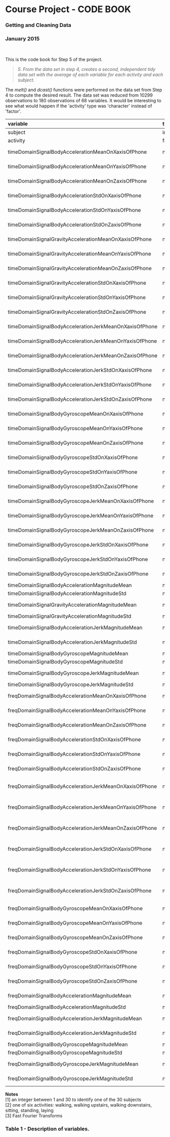 # Course Project - CODE BOOK
### Getting and Cleaning Data
### January 2015

<br>

This is the code book for Step 5 of the project.

> *5. From the data set in step 4, creates a second, independent tidy data set with the average of each variable for each activity and each subject.*

The *melt()* and *dcast()* functions were performed on the data set from Step 4 to compute the desired result.  The data set was reduced from 10299 observations to 180 observations of 68 variables.  It would be interesting to see what would happen if the 'activity' type was 'character' instead of 'factor'.


|variable                                                                  |type                         |description                                                                           |
|:-------------------------------------------------------------------------|:----------------------------|:-------------------------------------------------------------------------------------|
|subject                                                                   |integer                      |identifier of the subject who performed the activity [1]                              |
|activity                                                                  |factor                    |activity of daily living performed [2]                                                |
|timeDomainSignalBodyAccelerationMeanOnXaxisOfPhone                        |numeric                      |mean of timeDomainSignalBodyAccelerationMeanOnXaxisOfPhone                            |
|timeDomainSignalBodyAccelerationMeanOnYaxisOfPhone                        |numeric                      |mean of timeDomainSignalBodyAccelerationMeanOnYaxisOfPhone                            |
|timeDomainSignalBodyAccelerationMeanOnZaxisOfPhone                        |numeric                      |mean of timeDomainSignalBodyAccelerationMeanOnZaxisOfPhone                            |
|timeDomainSignalBodyAccelerationStdOnXaxisOfPhone                         |numeric                      |mean of timeDomainSignalBodyAccelerationStdOnXaxisOfPhone                             |
|timeDomainSignalBodyAccelerationStdOnYaxisOfPhone                         |numeric                      |mean of timeDomainSignalBodyAccelerationStdOnYaxisOfPhone                             |
|timeDomainSignalBodyAccelerationStdOnZaxisOfPhone                         |numeric                      |mean of timeDomainSignalBodyAccelerationStdOnZaxisOfPhone                             |
|timeDomainSignalGravityAccelerationMeanOnXaxisOfPhone                     |numeric                      |mean of timeDomainSignalGravityAccelerationMeanOnXaxisOfPhone                         |
|timeDomainSignalGravityAccelerationMeanOnYaxisOfPhone                     |numeric                      |mean of timeDomainSignalGravityAccelerationMeanOnYaxisOfPhone                         |
|timeDomainSignalGravityAccelerationMeanOnZaxisOfPhone                     |numeric                      |mean of timeDomainSignalGravityAccelerationMeanOnZaxisOfPhone                         |
|timeDomainSignalGravityAccelerationStdOnXaxisOfPhone                      |numeric                      |mean of timeDomainSignalGravityAccelerationStdOnXaxisOfPhone                          |
|timeDomainSignalGravityAccelerationStdOnYaxisOfPhone                      |numeric                      |mean of timeDomainSignalGravityAccelerationStdOnYaxisOfPhone                          |
|timeDomainSignalGravityAccelerationStdOnZaxisOfPhone                      |numeric                      |mean of timeDomainSignalGravityAccelerationStdOnZaxisOfPhone                          |
|timeDomainSignalBodyAccelerationJerkMeanOnXaxisOfPhone                    |numeric                      |mean of timeDomainSignalBodyAccelerationJerkMeanOnXaxisOfPhone                        |
|timeDomainSignalBodyAccelerationJerkMeanOnYaxisOfPhone                    |numeric                      |mean of timeDomainSignalBodyAccelerationJerkMeanOnYaxisOfPhone                        |
|timeDomainSignalBodyAccelerationJerkMeanOnZaxisOfPhone                    |numeric                      |mean of timeDomainSignalBodyAccelerationJerkMeanOnZaxisOfPhone                        |
|timeDomainSignalBodyAccelerationJerkStdOnXaxisOfPhone                     |numeric                      |mean of timeDomainSignalBodyAccelerationJerkStdOnXaxisOfPhone                         |
|timeDomainSignalBodyAccelerationJerkStdOnYaxisOfPhone                     |numeric                      |mean of timeDomainSignalBodyAccelerationJerkStdOnYaxisOfPhone                         |
|timeDomainSignalBodyAccelerationJerkStdOnZaxisOfPhone                     |numeric                      |mean of timeDomainSignalBodyAccelerationJerkStdOnZaxisOfPhone                         |
|timeDomainSignalBodyGyroscopeMeanOnXaxisOfPhone                           |numeric                      |mean of timeDomainSignalBodyGyroscopeMeanOnXaxisOfPhone                               |
|timeDomainSignalBodyGyroscopeMeanOnYaxisOfPhone                           |numeric                      |mean of timeDomainSignalBodyGyroscopeMeanOnYaxisOfPhone                               |
|timeDomainSignalBodyGyroscopeMeanOnZaxisOfPhone                           |numeric                      |mean of timeDomainSignalBodyGyroscopeMeanOnZaxisOfPhone                               |
|timeDomainSignalBodyGyroscopeStdOnXaxisOfPhone                            |numeric                      |mean of timeDomainSignalBodyGyroscopeStdOnXaxisOfPhone                                |
|timeDomainSignalBodyGyroscopeStdOnYaxisOfPhone                            |numeric                      |mean of timeDomainSignalBodyGyroscopeStdOnYaxisOfPhone                                |
|timeDomainSignalBodyGyroscopeStdOnZaxisOfPhone                            |numeric                      |mean of timeDomainSignalBodyGyroscopeStdOnZaxisOfPhone                                |
|timeDomainSignalBodyGyroscopeJerkMeanOnXaxisOfPhone                       |numeric                      |mean of timeDomainSignalBodyGyroscopeJerkMeanOnXaxisOfPhone                           |
|timeDomainSignalBodyGyroscopeJerkMeanOnYaxisOfPhone                       |numeric                      |mean of timeDomainSignalBodyGyroscopeJerkMeanOnYaxisOfPhone                           |
|timeDomainSignalBodyGyroscopeJerkMeanOnZaxisOfPhone                       |numeric                      |mean of timeDomainSignalBodyGyroscopeJerkMeanOnZaxisOfPhone                           |
|timeDomainSignalBodyGyroscopeJerkStdOnXaxisOfPhone                        |numeric                      |mean of timeDomainSignalBodyGyroscopeJerkStdOnXaxisOfPhone                            |
|timeDomainSignalBodyGyroscopeJerkStdOnYaxisOfPhone                        |numeric                      |mean of timeDomainSignalBodyGyroscopeJerkStdOnYaxisOfPhone                            |
|timeDomainSignalBodyGyroscopeJerkStdOnZaxisOfPhone                        |numeric                      |mean of timeDomainSignalBodyGyroscopeJerkStdOnZaxisOfPhone                            |
|timeDomainSignalBodyAccelerationMagnitudeMean                             |numeric                      |mean of timeDomainSignalBodyAccelerationMagnitudeMean                                 |
|timeDomainSignalBodyAccelerationMagnitudeStd                              |numeric                      |mean of timeDomainSignalBodyAccelerationMagnitudeStd                                  |
|timeDomainSignalGravityAccelerationMagnitudeMean                          |numeric                      |mean of timeDomainSignalGravityAccelerationMagnitudeMean                              |
|timeDomainSignalGravityAccelerationMagnitudeStd                           |numeric                      |mean of timeDomainSignalGravityAccelerationMagnitudeStd                               |
|timeDomainSignalBodyAccelerationJerkMagnitudeMean                         |numeric                      |mean of timeDomainSignalBodyAccelerationJerkMagnitudeMean                             |
|timeDomainSignalBodyAccelerationJerkMagnitudeStd                          |numeric                      |mean of timeDomainSignalBodyAccelerationJerkMagnitudeStd                              |
|timeDomainSignalBodyGyroscopeMagnitudeMean                                |numeric                      |mean of timeDomainSignalBodyGyroscopeMagnitudeMean                                    |
|timeDomainSignalBodyGyroscopeMagnitudeStd                                 |numeric                      |mean of timeDomainSignalBodyGyroscopeMagnitudeStd                                     |
|timeDomainSignalBodyGyroscopeJerkMagnitudeMean                            |numeric                      |mean of timeDomainSignalBodyGyroscopeJerkMagnitudeMean                                |
|timeDomainSignalBodyGyroscopeJerkMagnitudeStd                             |numeric                      |mean of timeDomainSignalBodyGyroscopeJerkMagnitudeStd                                 |
|freqDomainSignalBodyAccelerationMeanOnXaxisOfPhone                        |numeric                      |mean of freqDomainSignalBodyAccelerationMeanOnXaxisOfPhone [3]                        |
|freqDomainSignalBodyAccelerationMeanOnYaxisOfPhone                        |numeric                      |mean of freqDomainSignalBodyAccelerationMeanOnYaxisOfPhone [3]                        |
|freqDomainSignalBodyAccelerationMeanOnZaxisOfPhone                        |numeric                      |mean of freqDomainSignalBodyAccelerationMeanOnZaxisOfPhone [3]                        |
|freqDomainSignalBodyAccelerationStdOnXaxisOfPhone                         |numeric                      |mean of freqDomainSignalBodyAccelerationStdOnXaxisOfPhone [3]                         |
|freqDomainSignalBodyAccelerationStdOnYaxisOfPhone                         |numeric                      |mean of freqDomainSignalBodyAccelerationStdOnYaxisOfPhone [3]                         |
|freqDomainSignalBodyAccelerationStdOnZaxisOfPhone                         |numeric                      |mean of freqDomainSignalBodyAccelerationStdOnZaxisOfPhone [3]                         |
|freqDomainSignalBodyAccelerationJerkMeanOnXaxisOfPhone                    |numeric                      |mean of freqDomainSignalBodyAccelerationJerkMeanOnXaxisOfPhone [3]                    |
|freqDomainSignalBodyAccelerationJerkMeanOnYaxisOfPhone                    |numeric                      |mean of freqDomainSignalBodyAccelerationJerkMeanOnYaxisOfPhone [3]                    |
|freqDomainSignalBodyAccelerationJerkMeanOnZaxisOfPhone                    |numeric                      |mean of freqDomainSignalBodyAccelerationJerkMeanOnZaxisOfPhone [3]                    |
|freqDomainSignalBodyAccelerationJerkStdOnXaxisOfPhone                     |numeric                      |mean of freqDomainSignalBodyAccelerationJerkStdOnXaxisOfPhone [3]                     |
|freqDomainSignalBodyAccelerationJerkStdOnYaxisOfPhone                     |numeric                      |mean of freqDomainSignalBodyAccelerationJerkStdOnYaxisOfPhone [3]                     |
|freqDomainSignalBodyAccelerationJerkStdOnZaxisOfPhone                     |numeric                      |mean of freqDomainSignalBodyAccelerationJerkStdOnZaxisOfPhone [3]                     |
|freqDomainSignalBodyGyroscopeMeanOnXaxisOfPhone                           |numeric                      |mean of freqDomainSignalBodyGyroscopeMeanOnXaxisOfPhone [3]                           |
|freqDomainSignalBodyGyroscopeMeanOnYaxisOfPhone                           |numeric                      |mean of freqDomainSignalBodyGyroscopeMeanOnYaxisOfPhone [3]                           |
|freqDomainSignalBodyGyroscopeMeanOnZaxisOfPhone                           |numeric                      |mean of freqDomainSignalBodyGyroscopeMeanOnZaxisOfPhone [3]                           |
|freqDomainSignalBodyGyroscopeStdOnXaxisOfPhone                            |numeric                      |mean of freqDomainSignalBodyGyroscopeStdOnXaxisOfPhone [3]                            |
|freqDomainSignalBodyGyroscopeStdOnYaxisOfPhone                            |numeric                      |mean of freqDomainSignalBodyGyroscopeStdOnYaxisOfPhone [3]                            |
|freqDomainSignalBodyGyroscopeStdOnZaxisOfPhone                            |numeric                      |mean of freqDomainSignalBodyGyroscopeStdOnZaxisOfPhone [3]                            |
|freqDomainSignalBodyAccelerationMagnitudeMean                             |numeric                      |mean of freqDomainSignalBodyAccelerationMagnitudeMean [3]                             |
|freqDomainSignalBodyAccelerationMagnitudeStd                              |numeric                      |mean of freqDomainSignalBodyAccelerationMagnitudeStd [3]                              |
|freqDomainSignalBodyAccelerationJerkMagnitudeMean                         |numeric                      |mean of freqDomainSignalBodyAccelerationJerkMagnitudeMean [3]                         |
|freqDomainSignalBodyAccelerationJerkMagnitudeStd                          |numeric                      |mean of freqDomainSignalBodyAccelerationJerkMagnitudeStd [3]                          |
|freqDomainSignalBodyGyroscopeMagnitudeMean                                |numeric                      |mean of freqDomainSignalBodyGyroscopeMagnitudeMean [3]                                |
|freqDomainSignalBodyGyroscopeMagnitudeStd                                 |numeric                      |mean of freqDomainSignalBodyGyroscopeMagnitudeStd [3]                                 |
|freqDomainSignalBodyGyroscopeJerkMagnitudeMean                            |numeric                      |mean of freqDomainSignalBodyGyroscopeJerkMagnitudeMean [3]                            |
|freqDomainSignalBodyGyroscopeJerkMagnitudeStd                             |numeric                      |mean of freqDomainSignalBodyGyroscopeJerkMagnitudeStd [3]                             |

**Notes**    
[1] an integer between 1 and 30 to identify one of the 30 subjects   
[2] one of six activities: walking, walking upstairs, walking downstairs, sitting, standing, laying   
[3] Fast Fourier Transforms

### **Table 1** - Description of variables.
